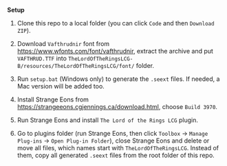**Setup**

1. Clone this repo to a local folder (you can click `Code` and then `Download ZIP`).

2. Download `Vafthrudnir` font from https://www.wfonts.com/font/vafthrudnir, extract the archive
and put `VAFTHRUD.TTF` into `TheLordOfTheRingsLCG-B/resources/TheLordOfTheRingsLCG/font/` folder.

3. Run `setup.bat` (Windows only) to generate the `.seext` files.  If needed, a Mac version will be added too.

4. Install Strange Eons from https://strangeeons.cgjennings.ca/download.html, choose `Build 3970`.

5. Run Strange Eons and install `The Lord of the Rings LCG` plugin.

5. Go to plugins folder (run Strange Eons, then click `Toolbox` -> `Manage Plug-ins` -> `Open Plug-in Folder`),
close Strange Eons and delete or move all files, which names start with `TheLordOfTheRingsLCG`.  Instead of them,
copy all generated `.seext` files from the root folder of this repo.